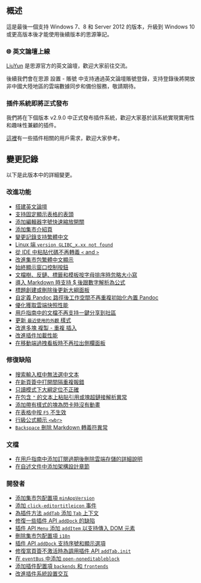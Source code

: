 ## 概述

這是最後一個支持 Windows 7、8 和 Server 2012 的版本，升級到 Windows 10 或更高版本後才能使用後續版本的思源筆記。

### 🌐 英文論壇上線

[LiuYun](https://liuyun.io/) 是思源官方的英文論壇，歡迎大家前往交流。

後續我們會在思源 設置 - 賬號 中支持通過英文論壇賬號登錄，支持登錄後將開放非中國大陸地區的雲端數據同步和備份服務，敬請期待。

### 插件系統即將正式發布

我們將在下個版本 v2.9.0 中正式發布插件系統，歡迎大家基於該系統實現實用性和趣味性兼顧的插件。

[這裡](https://github.com/siyuan-note/siyuan/issues?q=label%3AIdea+is%3Aclosed)有一些插件相關的用戶需求，歡迎大家參考。

## 變更記錄

以下是此版本中的詳細變更。

### 改進功能

* [搭建英文論壇](https://github.com/siyuan-note/siyuan/issues/7914)
* [支持固定顯示表格的表頭](https://github.com/siyuan-note/siyuan/issues/8294)
* [添加編輯器字號快速縮放開關](https://github.com/siyuan-note/siyuan/issues/8297)
* [添加集市介紹頁](https://github.com/siyuan-note/siyuan/issues/8324)
* [變更記錄支持繁體中文](https://github.com/siyuan-note/siyuan/issues/8333)
* [Linux 端 `version GLIBC_x.xx not found`](https://github.com/siyuan-note/siyuan/issues/8334)
* [從 IDE 中粘貼代碼不再轉義 `<` and `>`](https://github.com/siyuan-note/siyuan/issues/8340)
* [改進集市包繁體中文顯示](https://github.com/siyuan-note/siyuan/issues/8342)
* [始終顯示窗口控制按鈕](https://github.com/siyuan-note/siyuan/issues/8344)
* [文檔樹、反鏈、標籤和模板按字母排序時忽略大小寫](https://github.com/siyuan-note/siyuan/issues/8360)
* [導入 Markdown 時支持 $ 後跟數字解析為公式](https://github.com/siyuan-note/siyuan/issues/8362)
* [標題創建或刪除後更新大綱面板](https://github.com/siyuan-note/siyuan/issues/8372)
* [自定義 Pandoc 路徑後工作空間不再重複初始化內置 Pandoc](https://github.com/siyuan-note/siyuan/issues/8377)
* [優化獲取雲端快照性能](https://github.com/siyuan-note/siyuan/issues/8387)
* [用戶指南中的文檔不再支持一鍵分享到社區](https://github.com/siyuan-note/siyuan/issues/8388)
* [更新 `最近使用的外觀` 樣式](https://github.com/siyuan-note/siyuan/issues/8392)
* [改進多塊 複製 - 重複 插入](https://github.com/siyuan-note/siyuan/issues/8394)
* [改進插件加載性能](https://github.com/siyuan-note/siyuan/issues/8397)
* [在移動端過拽看板時不再拉出側欄面板](https://github.com/siyuan-note/siyuan/issues/8402)

### 修復缺陷

* [搜索輸入框中無法選中文本](https://github.com/siyuan-note/siyuan/issues/8331)
* [在新頁簽中打開間隔重複報錯](https://github.com/siyuan-note/siyuan/issues/8337)
* [只讀模式下大綱定位不正確](https://github.com/siyuan-note/siyuan/issues/8356)
* [在包含 `"` 的文本上粘貼引用或塊超鏈接解析異常](https://github.com/siyuan-note/siyuan/issues/8359)
* [添加帶有樣式的塊為閃卡時沒有動畫](https://github.com/siyuan-note/siyuan/issues/8365)
* [在表格中按 `F5` 不生效](https://github.com/siyuan-note/siyuan/issues/8367)
* [行級公式顯示 `<wbr>`](https://github.com/siyuan-note/siyuan/issues/8378)
* [`Backspace` 刪除 Markdown 轉義符異常](https://github.com/siyuan-note/siyuan/issues/8406)

### 文檔

* [在用戶指南中添加訂閱過期後刪除雲端存儲的詳細說明](https://github.com/siyuan-note/siyuan/issues/8370)
* [在自述文件中添加架構設計章節](https://github.com/siyuan-note/siyuan/issues/8416)

### 開發者

* [添加集市包配置項 `minAppVersion`](https://github.com/siyuan-note/siyuan/issues/8330)
* [添加 `click-editortitleicon` 事件](https://github.com/siyuan-note/siyuan/issues/8335)
* [為插件方法 `addTab` 添加 `Tab` 上下文](https://github.com/siyuan-note/siyuan/pull/8336)
* [修復一些插件 API `addDock` 的缺陷](https://github.com/siyuan-note/siyuan/issues/8341)
* [插件 API `Menu` 添加 `addItem` 以支持傳入 DOM 元素](https://github.com/siyuan-note/siyuan/issues/8343)
* [刪除集市包配置項 `i18n`](https://github.com/siyuan-note/siyuan/issues/8346)
* [插件 API `addDock` 支持序號和顯示選項](https://github.com/siyuan-note/siyuan/issues/8347)
* [修復當頁簽不激活時為調用插件 API `addTab.init`](https://github.com/siyuan-note/siyuan/issues/8350)
* [在 `eventBus` 中添加 `open-noneditableblock`](https://github.com/siyuan-note/siyuan/issues/8374)
* [添加插件配置項 `backends` 和 `frontends`](https://github.com/siyuan-note/siyuan/issues/8386)
* [改進插件系統設置交互](https://github.com/siyuan-note/siyuan/issues/8391)
